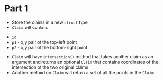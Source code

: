 # Part 1

* Store the claims in a new `struct` type
* `Claim` will contain:
 - `id`
 - `p1` - x,y pair of the top-left point
 - `p2` - x,y pair of the bottom-right point
* `Claim` will have `intersection()` method that takes another claim as an argument and returns an optional `Claim` that contains coordinates of the intersection of the two original claims
* Another method on `Claim` will return a set of all the points in the `Claim`
